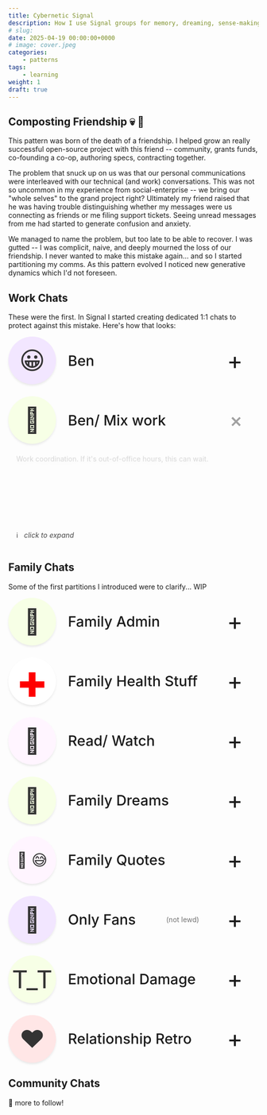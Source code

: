 ```yaml
---
title: Cybernetic Signal
description: How I use Signal groups for memory, dreaming, sense-making, coherance.
# slug:
date: 2025-04-19 00:00:00+0000
# image: cover.jpeg
categories:
    - patterns
tags:
    - learning
weight: 1
draft: true
---
```


## Composting Friendship :skull: :seedling:

This pattern was born of the death of a friendship. I helped grow an really
successful open-source project with this friend -- community, grants funds,
co-founding a co-op, authoring specs, contracting together.

The problem that snuck up on us was that our personal communications were
interleaved with our technical (and work) conversations. This was not so
uncommon in my experience from social-enterprise -- we bring our "whole selves"
to the grand project right? Ultimately my friend raised that he was having trouble
distinguishing whether my messages were us connecting as friends or me filing
support tickets. Seeing unread messages from me had started to generate
confusion and anxiety.

We managed to name the problem, but too late to be able to recover. I was gutted
-- I was complicit, naive, and deeply mourned the loss of our friendship. I never
wanted to make this mistake again... and so I started partitioning my comms.
As this pattern evolved I noticed new generative dynamics which I'd not foreseen.


## Work Chats

These were the first. In Signal I started creating dedicated 1:1 chats to
protect against this mistake. Here's how that looks:

<div class='chats'>
  <details>
    <summary>
      <div class='icon'>😀</div>
      <div class='title'>Ben</div>
      <div class='expand-symbol'>+</div>
    </summary>
    <div class='body'>

  If I write something in here it's me writing to Ben as a
  friend. He doesn't need to worry I'm coming at him with some work request, this
  is about us connecting as friends.
    </div>
  </details>

  <details open=true>
    <summary>
      <div class='icon'>💼</div>
      <div class='title'>Ben/ Mix work</div>
      <div class='expand-symbol'>+</div>
    </summary>
    <div class='body'>

  Work coordination. If it's out-of-office hours, this can wait.
    </div>
  </details>

:information_source: &nbsp; _click to expand_
</div>


## Family Chats

Some of the first partitions I introduced were to clarify...
WIP

<div class='chats'>
  <details>
    <summary>
      <div class='icon'>🏡</div>
      <div class='title'>Family Admin</div>
      <div class='expand-symbol'>+</div>
    </summary>
    <div class='body'>

  Boring but necessary house + kid stuff. I got scared that this would dominate all
    my communication with my wife. Like the "work" chat above it allows us to protect
    our relationship (somewhat) from the onslaught of logistics.

   </div>
  </details>

  <details>
    <summary>
      <div class='icon icon-first-aid'>+</div>
      <div class='title'>Family Health Stuff</div>
      <div class='expand-symbol'>+</div>
    </summary>
    <div class='body'>

  A memory augmenting channel. Dumping observations that are maybe insignificant,
  but could be vital as part of a bigger arc is an easy win. Our whole family health
  is in here, but to give you an idea, here's a slice of one pattern we spotted that
  lead to an escalation in care:

  | Time         | Message                                                                                                                                        |
  |--------------|------------------------------------------------------------------------------------------------------------------------------------------------|
  | Sep 24, 11pm | \<Daughter\> right ear pain → paracetamol                                                                                                      |
  | Nov 07, 8pm  | \<Daughter\> right ear sore, stopped then started.                                                                                             |
  | Feb 19, 10am | \<Daughter\> doctor says ear looks ok, referring to ENT                                                                                        |
  | Mar 12, 2am  | \<Daughter\> woke with ear pain (left only)<br /> - gave half paracetamol<br /> - may have had some liquid come out (swimming, or burst drum?) |
  | Mar 25, 8pm  | \<Daughter\> ear seemed to clear "everything is so loud"                                                                                       |

  We dump details about night wake-ups (invaluable for handing over care context),
  medicine administered, readings (height/ weight/ blood pressure/ temperature),
  questions for doctors, appointment times, notes from doctors visit.

  **Format** -- `name` + `topic/ body area` + `info` <br />
  Makes patterns easy to search. Timestamps are essential, but auto-added by chat.

   </div>
  </details>

  <details>
    <summary>
      <div class='icon'>🌈</div>
      <div class='title'>Read/ Watch</div>
      <div class='expand-symbol'>+</div>
    </summary>
    <div class='body'>

  A record of books / films / series that we've encountered and would like to
  queue up. Raw titles alone means you lose the context for _why_ this caught your
  attention, so I'd recommend a format like:

 `title` + `genre` + `link?` + `why?`
    </div>
  </details>

  <details>
    <summary>
      <div class='icon'>🎉</div>
      <div class='title'>Family Dreams</div>
      <div class='expand-symbol'>+</div>
    </summary>
    <div class='body'>

  **Origin** -- My friend Richard and his partner have a bowl of cards, and on the cards
  are written fun activities. When they're bored they pull a card from the bowl, and
  they're off on adventure. I copied that. When my wife or I come across a recommended
  location, fun kids activity, or upcoming event, they get dumped into this chat.

  **Evolution** -- It's like a shared memory space... but for for possible futures. This
  chat has increased our capacity for bringing dreams into the world. We started at
  simple (_Real Fruit Ice-cream_), and have grown in scale (_International trip with
  another family_), and depth (_Take a night-class to explore this shy aspect of myself_).

  I cannot recommend this pattern enough.
    </div>
  </details>

  <details>
    <summary>
      <div class='icon icon-double'>💬 😅</div>
      <div class='title'>Family Quotes</div>
      <div class='expand-symbol'>+</div>
    </summary>
    <div class='body'>

  **Origin** -- We have two young kids and wanted to remember some of the crack-up things
  they've said.

  | Time   | Message                                                                                                                        |
  |--------|---------------------------------------------------------------------------------------------------------------------------------|
  | Jan 14 | **Son** : I have the opposite program to most people. I have my dreams while I'm awake instead of while I'm sleeping.          |
  | Apr 19 | **Daughter** : I feel bad, like I hurt someone... but it's just that I fell in love with tacos                                 |
  | Apr 21 | **Daughter** : hey I'm following you, you're the role model<br />**Grandma**: don't follow me -- I don't know where I'm going! |

  **Evolution** -- One of the greatest gift kids offer is the chance to see the world
  afresh. Their observations are uncoloured by idioms, uncluttered by... 'grown up'
  context? Their questions side-step social norms and drive (unknowing or sensing?)
  into the heart of things. We're invited to reflect on our assumptions, our knowledge,
  what we really values, and to summarise those thoughts in under 2mins in simple terms.

  </div>
  </details>

  <details>
    <summary>
      <div class='icon'>🥵</div>
      <div class='title'>Only Fans</div>
      <div class='note'>(not lewd)</div>
      <div class='expand-symbol'>+</div>
    </summary>
    <div class='body'>

  **Origin** -- a joke chat I set up for my #1 subscriber (my wife). In practice just
  me sending cute selfies.

  **Evolution** -- WIP
    </div>
  </details>

  <details>
    <summary>
      <div class='icon'>T_T</div>
      <div class='title'>Emotional Damage</div>
      <div class='expand-symbol'>+</div>
    </summary>
    <div class='body'>

  **Origin** -- interacting with our families sometimes results in _emotional
  damage_ (see [comedy video](https://www.youtube.com/watch?v=cQpq56FmIN4)).
  Started as a high-context, high-trust channel for my wife and I venting about
  interactions which were cringe or hurt.

  **Evolution** -- I'm aware it might sound nasty, but sharing the experience 
  of suffering shifted something. Laughing together at a predicament is a 
  quick was to affirm shared values and step away from any fight/flight response.
  If it's not funny, then we can move into more careful support of each other.
  Whatever the path, stabilisation/ alignment/ distressing make it easier to 
  engage curiosity (about ourselves, our loved ones, how we relate), name the 
  kernel of a conflict, explore upstream solutions, etc.

  We use this channel now to support any ongoing interpersonal challenges -
  family, work, community, friendships. Sometimes it's just sharing general
  suffering to defuse it.

  | Time   | Message                                                                                                                                                                                                                                                                                  |
  |--------|-------------------------------------------------------------------------------------------------------------------------------------------------------------------------------------------------------------------------------------------------------------------------------------------|
  | Nov 22 | This morning I was taking the trash out and the bag snagged, disgorging all this juicy trash all over the floor. I was crest-fallen (just one more damn thing on top of an already rough 24 hours), but then I transmuted it into cosmic humour. It was so bad I was able to laugh 🤣 😭 |
    </div>
  </details>

  <details>
    <summary>
      <div class='icon'>❤️</div>
      <div class='title'>Relationship Retro</div>
      <div class='expand-symbol'>+</div>
    </summary>
    <div class='body'>

  WIP
    </div>
  </details>
</div>


## Community Chats

:construction: more to follow!

<!--
<div class='chats'>
  <details >
    <summary>
      <div class='icon'>☀️</div>
      <div class='title'>Pōneke Toddler Wranglers</div>
      <div class='expand-symbol'>+</div>
    </summary>
    <div class='body'>
    </div>
</div>
-->

<style>
.chats {
  --summary-bg: var(--card-background);
  --icon-bg: rgb(255, 245, 255);
  --details-bg: var(--card-background);

  /* background: var(--summary-bg); */
  padding: 2rem calc(var(--card-padding) + 0rem);
  /* border: 1px solid var(--body-text-color); */
  margin: 0 calc(-1 * var(--card-padding));

  display: grid;
  grid-gap: 1.5rem;

  > p {
    /* color: white; */
    padding-left: 1rem;
    opacity: 0.8;
  }

  --lum: 95%;
  details:nth-last-child(-2n) { --icon-bg: hsl(180deg, 100%, var(--lum)); }
  details:nth-last-child(2n+1) { --icon-bg: hsl(270deg, 100%, var(--lum)); }
  details:nth-last-child(4n+1) { --icon-bg: hsl(0deg, 100%, var(--lum)); }
  details:nth-last-child(3n+2) { --icon-bg:  hsl(80deg, 100%, var(--lum)); }
}

details {
  /* padding: 10px !important; */
  /* background: red; */
  margin: 0 !important;

  cursor: pointer;
  transition: 0.15s background linear;

  summary {
    list-style: none;
    /* color: white; */
    background: var(--summary-bg);

    display: grid;
    grid-template-columns: auto 1fr auto auto;
    align-items: center;
    grid-gap: 1.5rem;

    .icon {
      --icon-size: 6rem;
      width: var(--icon-size);
      height: var(--icon-size);
      font-size: calc(var(--icon-size) * 0.52);
      background: var(--icon-bg);
      color: #333;

      border-radius: 50%;
      box-shadow: 0px 3px 5px -1px rgba(0, 0, 0, 0.10);

      display: grid;
      grid-template-rows: var(--icon-size);
      grid-template-columns: var(--icon-size);
      align-items: center;
      justify-items: center;

      &.icon-double {
        font-size: calc(var(--icon-size) * 0.32);
      }

      &.icon-first-aid {
        color: red;
        background: white;
        font-weight: 800;
        font-size: var(--icon-size);
      }
    }
    .title {
      font-size: 1.8rem;
      font-weight: 500;
    }
    .note {
      opacity: 0.6;
      margin-right: 2rem;
    }
    .expand-symbol {
      grid-column: 4;
      font-size: 3rem;
      margin-right: 2rem;

      display: grid;
      text-align: center;

      transition: all linear .2s;
    }
  }

  .body {
    min-height: 6rem;
    cursor: auto;
    background: var(--details-bg);
    padding: 4px 0;
    border-radius: 4px;
    margin: 1rem;

    filter:
      drop-shadow(0px 3px 5px  rgba(0, 0, 0, 0.16))
      drop-shadow(0px 6px 10px rgba(0, 0, 0, 0.08))
      drop-shadow(0px 1px 18px rgba(0, 0, 0, 0.03));

    /* carat thing */
    &:before {
      content: "";
      width: 0;
      height: 0;
      border-left: 8px solid transparent;
      border-right: 8px solid transparent;
      border-bottom: 12px solid var(--details-bg);
      top: -10px;
      position: absolute;
      left: 10px;
    }

    p, ul {
      padding-right: 1rem;
    }

    .table-wrapper {
      width: 100%;
      padding: 0 1rem;
      margin-left: 0;
      margin-right: 0;

      table {
        margin-bottom: 0.6rem;

        thead {
          display: none;
        }
        tbody {
          tr {
            margin: 0 .7rem;

            display: grid;
            grid-template-columns: auto;
            grid-template-rows: auto auto;
            justify-content: start;

            td {
              background: #0854ef;
              font-size: 1.6rem;

              border-radius: 1rem;
              border: none;
            }
            td:first-child {
              font-size: 1.2rem;
              letter-spacing: 1px;
              text-wrap: nowrap;

              background: none;
              padding: 0 4px;
              opacity: 0.7;
            }
            td:nth-child(2) {
              color: white;
              margin-bottom: 4px;
            }
          }
        }
      }
    }
  }
}


details[open] {
  .expand-symbol {
    transform: rotate(-45deg);
    opacity: 0.4;
  }

  p {
   animation: animateDown 0.2s linear forwards;
 }
}

@keyframes animateDown {
  0% {
    opacity: 0;
    transform: translatey(-15px);
  }
  100% {
    opacity: 1;
    transform: translatey(0);
  }
}

</style>
